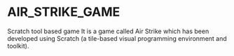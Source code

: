 # AIR_STRIKE_GAME
Scratch tool based game
It is a game called Air Strike which has been developed using Scratch (a tile-based visual programming environment and toolkit).
